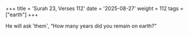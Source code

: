 +++
title = 'Surah 23, Verses 112'
date = '2025-08-27'
weight = 112
tags = ["earth"]
+++

He will ask ˹them˺, “How many years did you remain on earth?”